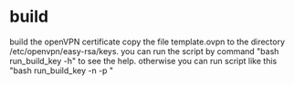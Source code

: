 # build
build the openVPN certificate
copy the file template.ovpn to the directory /etc/openvpn/easy-rsa/keys. 
you can run the script by command "bash run_build_key -h" to see the help.
otherwise you can run script like this "bash run_build_key -n <name> -p <purpose>"
